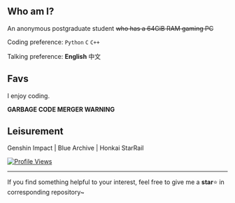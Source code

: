 ## Who am I?

An anonymous postgraduate student ~~who has a 64GiB RAM gaming PC~~

Coding preference: `Python` `C` `C++`

Talking preference: **English** 中文

## Favs

I enjoy coding.

**GARBAGE CODE MERGER WARNING**

## Leisurement

Genshin Impact | Blue Archive | Honkai StarRail

[![Profile Views](https://hits.sh/github.com/ocr655501.svg?label=Profile%20views&color=9300c6)](https://hits.sh/github.com/ocr655501/)

--------

If you find something helpful to your interest, feel free to give me a **star**⭐ in corresponding repository~
